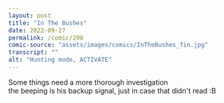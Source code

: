 ```yaml
---
layout: post
title: "In The Bushes"
date: 2022-09-27
permalink: /comic/298
comic-source: "assets/images/comics/InTheBushes_fin.jpg"
transcript: ""
alt: "Hunting mode, ACTIVATE"
---
```

Some things need a more thorough investigation
<BR> the beeping is his backup signal, just in case that didn't read :B
